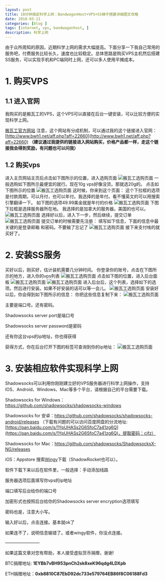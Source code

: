 ```yaml
---
layout: post
title: 10分钟搞定科学上网：BandwagonHost+VPS+SS梯子搭建详细图文攻略
date: 2018-03-11
categories: [blog ]
tags: [internet, vps, bandwagonhost, ]
description: 科学上网
---
```


由于众所周知的原因，近期科学上网的需求大幅提高。下面分享一下我自己常用的服务吧，付费服务比较长久，速度也比较稳定。总体思路是购买VPS主机然后搭建SS服务，可以实现手机和PC端同时上网，还可以多人使用平摊成本。

# 1. 购买VPS

## 1.1 进入官网

我购买的是搬瓦工的VPS，这个VPS可以直接在后台一键安装，可以比较方便的实现科学上网。

[搬瓦工官方网站](https://bandwagonhost.com/aff.php?aff=29086)
注意，这个网站有分成机制，可以通过我的这个链接进入官网：
[http://www.bwh1.net/aff.php?aff=22660](http://www.bwh1.net/aff.php?aff=22660) **（建议通过我提供的链接进入网站购买，价格产品都一样，走这个链接我会得到奖励，有问题也可以问我）**

## 1.2 购买vps

进入主页网站主页后点击如下图所示的位置，进入选购页面
![搬瓦工选购页面](http://flyink.qiniudn.com/image/20180311/20180311-2.jpg)
一般选购如下图所示最便宜的就行。现在10g vps好像没货。那就选20g的。
点击如下图所示的位置
![搬瓦工选购页面](http://flyink.qiniudn.com/image/20180311/20180311-3.jpg)
这时候，你来到这个页面：
这个下拉框的选项是付款周期，可以月付，也可以年付。我选择的是年付。看不懂英文的可以用搜索引擎翻译一下。
如下图的选项49.99美金就是年付的价格
![搬瓦工选购页面](http://flyink.qiniudn.com/image/20180311/20180311-4.jpg)
下图下拉框是选择服务器所在地。
我选择的是加拿大的服务器。美国的也可以。
![搬瓦工选购页面](http://flyink.qiniudn.com/image/20180311/20180311-5.jpg)
选择好以后，进入下一步，然后继续，提交订单
![搬瓦工选购页面](http://flyink.qiniudn.com/image/20180311/20180311-6.jpg)
提交订单的时候需要先注册：
填写如下信息，下面的信息中最关键的是登录邮箱 和密码。不要输了忘记了
![搬瓦工选购页面](http://flyink.qiniudn.com/image/20180311/20180311-7.jpg)
接下来支付啥的就买好了。

# 2. 安装SS服务

买好以后，刚买好，估计装机需要几分钟时间。
你登录你的账号，点击在下图所示的地方，进入你的vps列表
![搬瓦工选购页面](http://flyink.qiniudn.com/image/20180311/20180311-7.jpg)
点击如下图的位置，进入后台面板
![搬瓦工选购页面](http://flyink.qiniudn.com/image/20180311/20180311-8.jpg)
![搬瓦工选购页面](http://flyink.qiniudn.com/image/20180311/20180311-9.jpeg)
进入后台后，这个列表，选择如下的选项。然后进行安装。如果不好安装的话可以等一会儿。
![搬瓦工选购页面](http://flyink.qiniudn.com/image/20180311/20180311-10.jpeg)
安装好以后，你会得到如下图所示的信息：
你把这些信息复制下来：
![搬瓦工选购页面](http://flyink.qiniudn.com/image/20180311/20180311-11.jpeg)

主要是端口号。还有密码。

Shadowsocks server port是端口号

Shadowsocks server password是密码

还有你这台vps的ip地址，你也得获得

获得方式，你在后台打开下图的标签可查询到你的ip地址：
![搬瓦工选购页面](http://flyink.qiniudn.com/image/20180311/20180311-12.jpeg)

# 3.  安装相应软件实现科学上网

Shadowsocks可以利用你刚刚建立好的VPS服务器进行科学上网操作，支持IOS、Android、Windows、Mac等多个平台，请根据自己的平台需要下载。

Shadowsocks for Windows：https://github.com/shadowsocks/shadowsocks-windows

Shadowsocks for 安卓：https://github.com/shadowsocks/shadowsocks-android/releases
（下载有问题的可以访问百度网盘的分流地址:[https://pan.baidu.com/s/1YpUHASs2G6SfoC7a41zg6Q](https://pan.baidu.com/s/1YpUHASs2G6SfoC7a41zg6Q)，提取密码：cjfz）

Shadowsocks for Mac：https://github.com/shadowsocks/ShadowsocksX-NG/releases

iOS：Appstore 搜索[Wingy](https://itunes.apple.com/us/app/wingy-shadow-vpn-for-http-socks5-ss/id1148026741?mt=8)下载（ShadowRocket也可以）。

软件下载下来以后在软件里，一般选择：手动添加线路

服务器选项后面填写你vps的ip地址

端口填写后台给你的端口号


加密形式也按照后台给你的Shadowsocks server encryption选项填写

密码也是，注意大小写。

输入好以后，点击连接。基本就ok了

如果连不了，说明信息输错了。或者wingy软件，你没点连接。

————————

如果这篇文章对您有帮助，本人接受虚拟货币捐赠，谢谢!

BTC捐赠地址: **1EYBb7vBH953pnCh2sk8xeK96qdg4LDXpb**

ETH捐赠地址：**0xb8810C87EbD92dc733e579764EB86f8C06188Fd3**